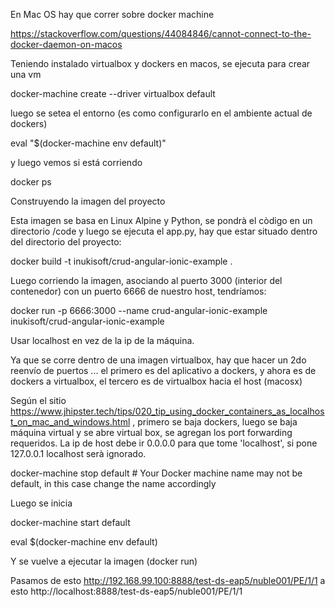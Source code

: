 En Mac OS hay que correr sobre docker machine

https://stackoverflow.com/questions/44084846/cannot-connect-to-the-docker-daemon-on-macos

Teniendo instalado virtualbox y dockers en macos, se ejecuta para crear una vm

docker-machine create --driver virtualbox default

luego se setea el entorno (es como configurarlo en el ambiente actual de dockers)

eval "$(docker-machine env default)"

y luego vemos si está corriendo

docker ps

Construyendo la imagen del proyecto

Esta imagen se basa en Linux Alpine y Python, se pondrà el còdigo en un directorio /code y luego se ejecuta el app.py, hay que estar situado dentro del directorio del proyecto:

docker build -t inukisoft/crud-angular-ionic-example .

Luego corriendo la imagen, asociando al puerto 3000 (interior del contenedor) con un puerto 6666 de nuestro host, tendríamos: 

docker run -p 6666:3000 --name crud-angular-ionic-example inukisoft/crud-angular-ionic-example

Usar localhost en vez de la ip de la máquina.

Ya que se corre dentro de una imagen virtualbox, hay que hacer un 2do reenvío de puertos ... el primero es del aplicativo a dockers, y ahora es de dockers a virtualbox, el tercero es de virtualbox hacia el host (macosx)

Según el sitio https://www.jhipster.tech/tips/020_tip_using_docker_containers_as_localhost_on_mac_and_windows.html , primero se baja dockers, luego se baja máquina virtual y se abre virtual box, se agregan los port forwarding requeridos. La ip de host debe ir 0.0.0.0 para que tome 'localhost', si pone 127.0.0.1 localhost serà ignorado. 

docker-machine stop default     # Your Docker machine name may not be default, in this case change the name accordingly

Luego se inicia

docker-machine start default

eval $(docker-machine env default)

Y se vuelve a ejecutar la imagen (docker run)

Pasamos de esto http://192.168.99.100:8888/test-ds-eap5/nuble001/PE/1/1 a esto http://localhost:8888/test-ds-eap5/nuble001/PE/1/1

